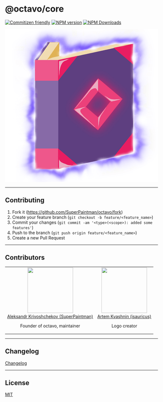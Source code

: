 # @octavo/core

[![Commitizen friendly][commitizen-image]][commitizen-url]
[![NPM version][npm-v-image]][npm-url]
[![NPM Downloads][npm-dm-image]][npm-url]

<div align="center">
  <a href="https://github.com/SuperPaintman/octavo">
    <img alt="Octavo Framework Logo" src="https://raw.githubusercontent.com/SuperPaintman/octavo/master/assets/logo-transparent-bg.png">
  </a>
</div>


--------------------------------------------------------------------------------

## Contributing

1. Fork it (<https://github.com/SuperPaintman/octavo/fork>)
2. Create your feature branch (`git checkout -b feature/<feature_name>`)
3. Commit your changes (`git commit -am '<type>(<scope>): added some features'`)
4. Push to the branch (`git push origin feature/<feature_name>`)
5. Create a new Pull Request


--------------------------------------------------------------------------------

## Contributors

<!--

- [SuperPaintman](https://github.com/SuperPaintman) Aleksandr Krivoshchekov - Founder of octavo, maintainer
- [Isauricus](https://vk.com/isauricus) Artem Kvashnin - Logo creator

-->

<!-- -->

<table>
  <tbody>
    <tr>
      <td align="center" valign="top">
        <img width="150" height="150" src="https://github.com/SuperPaintman.png?s=150">
        <br>
        <a href="https://github.com/SuperPaintman">Aleksandr Krivoshchekov (SuperPaintman)</a>
        <p>Founder of octavo, maintainer</p>
      </td>
      <td align="center" valign="top">
        <img width="150" height="150" src="https://pp.userapi.com/c841438/v841438501/56c64/pebiFWE710w.jpg">
        <br>
        <a href="https://vk.com/isauricus">Artem Kvashnin (isauricus)</a>
        <p>Logo creator</p>
      </td>
    </tr>
  </tbody>
</table>

<!-- -->

--------------------------------------------------------------------------------

## Changelog
[Changelog][changelog-url]

--------------------------------------------------------------------------------


## License

[MIT][license-url]


[license-url]: https://raw.githubusercontent.com/SuperPaintman/octavo/master/LICENSE
[changelog-url]: https://raw.githubusercontent.com/SuperPaintman/octavo/master/CHANGELOG.md
[npm-url]: https://www.npmjs.com/package/@octavo/core
[npm-v-image]: https://img.shields.io/npm/v/@octavo/core.svg
[npm-dm-image]: https://img.shields.io/npm/dm/@octavo/core.svg
[commitizen-image]: https://img.shields.io/badge/commitizen-friendly-brightgreen.svg
[commitizen-url]: https://commitizen.github.io/cz-cli/
[logo-image]: https://raw.githubusercontent.com/SuperPaintman/octavo/master/assets/logo-transparent-bg.png
[logo-url]: https://github.com/SuperPaintman/octavo
